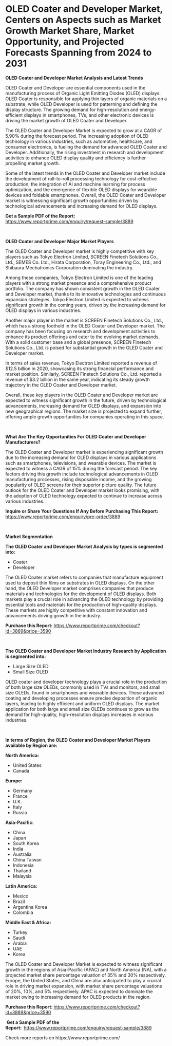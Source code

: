<p><h1>OLED Coater and Developer Market, Centers on Aspects such as Market Growth Market Share, Market Opportunity, and Projected Forecasts Spanning from 2024 to 2031</h1></p><p><strong>OLED Coater and Developer Market Analysis and Latest Trends</strong></p>
<p><p>OLED Coater and Developer are essential components used in the manufacturing process of Organic Light Emitting Diodes (OLED) displays. OLED Coater is responsible for applying thin layers of organic materials on a substrate, while OLED Developer is used for patterning and defining the display structure. The growing demand for high-resolution and energy-efficient displays in smartphones, TVs, and other electronic devices is driving the market growth of OLED Coater and Developer.</p><p>The OLED Coater and Developer Market is expected to grow at a CAGR of 5.90% during the forecast period. The increasing adoption of OLED technology in various industries, such as automotive, healthcare, and consumer electronics, is fueling the demand for advanced OLED Coater and Developer. Additionally, the rising investment in research and development activities to enhance OLED display quality and efficiency is further propelling market growth.</p><p>Some of the latest trends in the OLED Coater and Developer market include the development of roll-to-roll processing technology for cost-effective production, the integration of AI and machine learning for process optimization, and the emergence of flexible OLED displays for wearable devices and foldable smartphones. Overall, the OLED Coater and Developer market is witnessing significant growth opportunities driven by technological advancements and increasing demand for OLED displays.</p></p>
<p><strong>Get a Sample PDF of the Report:&nbsp;</strong> <a href="https://www.reportprime.com/enquiry/request-sample/3889">https://www.reportprime.com/enquiry/request-sample/3889</a></p>
<p>&nbsp;</p>
<p><strong>OLED Coater and Developer Major Market Players</strong></p>
<p><p>The OLED Coater and Developer market is highly competitive with key players such as Tokyo Electron Limited, SCREEN Finetech Solutions Co., Ltd., SEMES Co. Ltd., Hirata Corporation, Toray Engineering Co., Ltd., and Shibaura Mechatronics Corporation dominating the industry. </p><p>Among these companies, Tokyo Electron Limited is one of the leading players with a strong market presence and a comprehensive product portfolio. The company has shown consistent growth in the OLED Coater and Developer market, thanks to its innovative technologies and continuous expansion strategies. Tokyo Electron Limited is expected to witness significant growth in the coming years, driven by the increasing demand for OLED displays in various industries.</p><p>Another major player in the market is SCREEN Finetech Solutions Co., Ltd., which has a strong foothold in the OLED Coater and Developer market. The company has been focusing on research and development activities to enhance its product offerings and cater to the evolving market demands. With a solid customer base and a global presence, SCREEN Finetech Solutions Co., Ltd. is poised for substantial growth in the OLED Coater and Developer market.</p><p>In terms of sales revenue, Tokyo Electron Limited reported a revenue of $12.5 billion in 2020, showcasing its strong financial performance and market position. Similarly, SCREEN Finetech Solutions Co., Ltd. reported a revenue of $3.2 billion in the same year, indicating its steady growth trajectory in the OLED Coater and Developer market.</p><p>Overall, these key players in the OLED Coater and Developer market are expected to witness significant growth in the future, driven by technological advancements, increasing demand for OLED displays, and expansion into new geographical regions. The market size is projected to expand further, offering ample growth opportunities for companies operating in this space.</p></p>
<p>&nbsp;</p>
<p><strong>What Are The Key Opportunities For OLED Coater and Developer Manufacturers?</strong></p>
<p><p>The OLED Coater and Developer market is experiencing significant growth due to the increasing demand for OLED displays in various applications such as smartphones, televisions, and wearable devices. The market is expected to witness a CAGR of 15% during the forecast period. The key factors driving this growth include technological advancements in OLED manufacturing processes, rising disposable income, and the growing popularity of OLED screens for their superior picture quality. The future outlook for the OLED Coater and Developer market looks promising, with the adoption of OLED technology expected to continue to increase across various industries.</p></p>
<p><strong>Inquire or Share Your Questions If Any Before Purchasing This Report:</strong> <a href="https://www.reportprime.com/enquiry/pre-order/3889">https://www.reportprime.com/enquiry/pre-order/3889</a></p>
<p>&nbsp;</p>
<p><strong>Market Segmentation</strong></p>
<p><strong>The OLED Coater and Developer Market Analysis by types is segmented into:</strong></p>
<p><ul><li>Coater</li><li>Developer</li></ul></p>
<p><p>The OLED Coater market refers to companies that manufacture equipment used to deposit thin films on substrates in OLED displays. On the other hand, the OLED Developer market comprises companies that produce materials and technologies for the development of OLED displays. Both markets play a crucial role in advancing the OLED technology by providing essential tools and materials for the production of high-quality displays. These markets are highly competitive with constant innovation and advancements driving growth in the industry.</p></p>
<p><strong>Purchase this Report:&nbsp;</strong><a href="https://www.reportprime.com/checkout?id=3889&price=3590">https://www.reportprime.com/checkout?id=3889&price=3590</a></p>
<p>&nbsp;</p>
<p><strong>The OLED Coater and Developer Market Industry Research by Application is segmented into:</strong></p>
<p><ul><li>Large Size OLED</li><li>Small Size OLED</li></ul></p>
<p><p>OLED coater and developer technology plays a crucial role in the production of both large size OLEDs, commonly used in TVs and monitors, and small size OLEDs, found in smartphones and wearable devices. These advanced coating and developing processes ensure precise deposition of organic layers, leading to highly efficient and uniform OLED displays. The market application for both large and small size OLEDs continues to grow as the demand for high-quality, high-resolution displays increases in various industries.</p></p>
<p>&nbsp;</p>
<p><strong>In terms of Region, the OLED Coater and Developer Market Players available by Region are:</strong></p>
<p>
    <p> <strong> North America: </strong>
        <ul>
            <li>United States</li>
            <li>Canada</li>
        </ul>
        </p> 
    <p> <strong> Europe: </strong>
        <ul>
            <li>Germany</li>
            <li>France</li>
            <li>U.K.</li>
            <li>Italy</li>
            <li>Russia</li>
        </ul>
        </p> 
    <p> <strong> Asia-Pacific: </strong>
        <ul>
            <li>China</li>
            <li>Japan</li>
            <li>South Korea</li>
            <li>India</li>
            <li>Australia</li>
            <li>China Taiwan</li>
            <li>Indonesia</li>
            <li>Thailand</li>
            <li>Malaysia</li>
        </ul>
        </p> 
    <p> <strong> Latin America: </strong>
        <ul>
            <li>Mexico</li>
            <li>Brazil</li>
            <li>Argentina Korea</li>
            <li>Colombia</li>
        </ul>
        </p> 
    <p> <strong> Middle East & Africa: </strong>
        <ul>
            <li>Turkey</li>
            <li>Saudi</li>
            <li>Arabia</li>
            <li>UAE</li>
            <li>Korea</li>
        </ul>
    </p>
    </p>
<p><p>The OLED Coater and Developer Market is expected to witness significant growth in the regions of Asia-Pacific (APAC) and North America (NA), with a projected market share percentage valuation of 35% and 30% respectively. Europe, the United States, and China are also anticipated to play a crucial role in driving market expansion, with market share percentage valuations of 20%, 10%, and 5% respectively. APAC is expected to dominate the market owing to increasing demand for OLED products in the region.</p></p>
<p><strong>Purchase this Report: </strong><a href="https://www.reportprime.com/checkout?id=3889&price=3590">https://www.reportprime.com/checkout?id=3889&price=3590</a></p>
<p>&nbsp;<strong>Get a Sample PDF of the Report:&nbsp;&nbsp;</strong><a href="https://www.reportprime.com/enquiry/request-sample/3889">https://www.reportprime.com/enquiry/request-sample/3889</a></p>
<p><strong></strong></p>
<p>Check more reports on https://www.reportprime.com/</p>